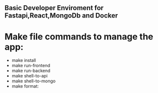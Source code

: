 ## Basic Developer Enviroment for Fastapi,React,MongoDb and Docker

# Make file commands to manage the app:

- make install
- make run-frontend
- make run-backend
- make shell-to-api
- make shell-to-mongo
- make format:
